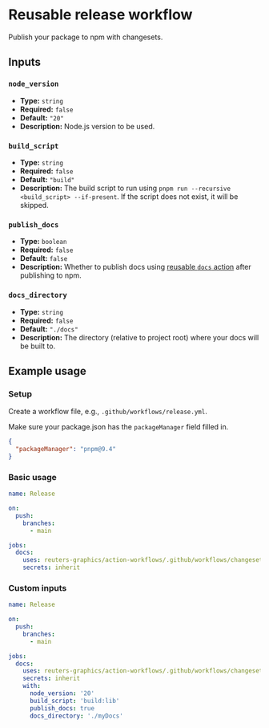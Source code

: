 # Reusable release workflow

Publish your package to npm with changesets.

## Inputs

### `node_version`
- **Type:** `string`
- **Required:** `false`
- **Default:** `"20"`
- **Description:** Node.js version to be used.

### `build_script`
- **Type:** `string`
- **Required:** `false`
- **Default:** `"build"`
- **Description:** The build script to run using `pnpm run --recursive <build_script> --if-present`. If the script does not exist, it will be skipped.

### `publish_docs`
- **Type:** `boolean`
- **Required:** `false`
- **Default:** `false`
- **Description:** Whether to publish docs using [reusable `docs` action](./docs.md) after publishing to npm.

### `docs_directory`
- **Type:** `string`
- **Required:** `false`
- **Default:** `"./docs"`
- **Description:** The directory (relative to project root) where your docs will be built to.


## Example usage

### Setup

Create a workflow file, e.g., `.github/workflows/release.yml`.

Make sure your package.json has the `packageManager` field filled in.

```json
{
  "packageManager": "pnpm@9.4"
}
```

### Basic usage

```yaml
name: Release

on:
  push:
    branches:
      - main

jobs:
  docs:
    uses: reuters-graphics/action-workflows/.github/workflows/changesets-release.yml@main
    secrets: inherit
```

### Custom inputs

```yaml
name: Release

on:
  push:
    branches:
      - main

jobs:
  docs:
    uses: reuters-graphics/action-workflows/.github/workflows/changesets-release.yml@main
    secrets: inherit
    with:
      node_version: '20'
      build_script: 'build:lib'
      publish_docs: true
      docs_directory: './myDocs'
```
